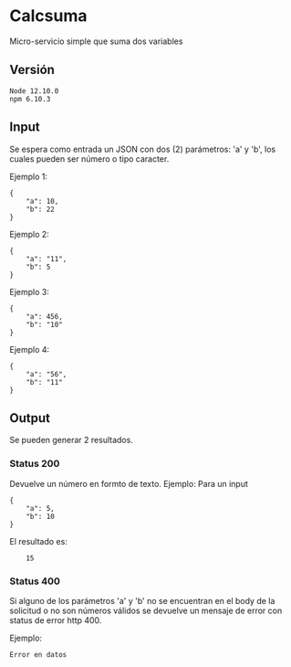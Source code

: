 # Calcsuma
Micro-servicio simple que suma dos variables

## Versión
~~~
Node 12.10.0
npm 6.10.3
~~~

## Input
Se espera como entrada un JSON con dos (2) parámetros: 'a' y 'b', los cuales pueden ser número o tipo caracter.

Ejemplo 1:
~~~
{
    "a": 10,
    "b": 22
}
~~~

Ejemplo 2:
~~~
{
    "a": "11",
    "b": 5
}
~~~

Ejemplo 3:
~~~
{
    "a": 456,
    "b": "10"
}
~~~

Ejemplo 4:
~~~
{
    "a": "56",
    "b": "11"
}
~~~

## Output
Se pueden generar 2 resultados.

### Status 200
Devuelve un número en formto de texto.
Ejemplo:
Para un input
~~~
{
    "a": 5,
    "b": 10
}
~~~

El resultado es:
~~~
    15
~~~

### Status 400

Si alguno de los parámetros 'a' y 'b' no se encuentran en el body de la solicitud o no son números válidos se devuelve un mensaje de error con status de error http 400.

Ejemplo:
~~~
Error en datos
~~~